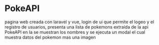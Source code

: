 # PokeAPI
pagina web creada con laravel y vue, login de ui que permite el logeo y el registro de usuarios, presenta una lista de pokemons extraída de la api PokeAPI en la se muestran los nombres y se ejecuta un modal el cual muestra datos del pokemon mas una imagen
